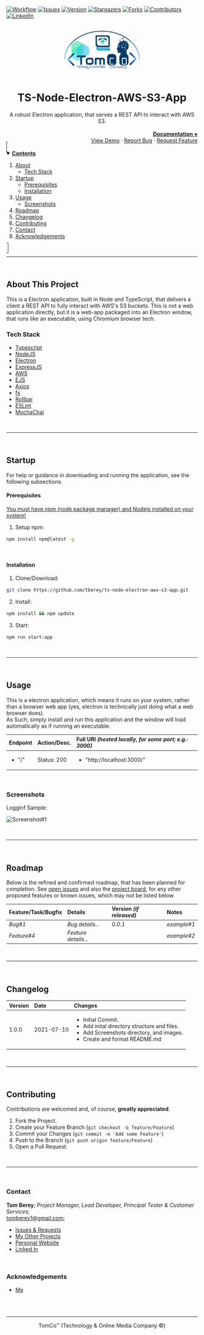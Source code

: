 <!--
*** Using markdown "reference style" links for readability.
*** Reference links are enclosed in brackets [ ] instead of parentheses ( ).
*** See the bottom of this document for the declaration of the reference variables.
*** https://www.markdownguide.org/basic-syntax/#reference-style-links
-->

<!-- PROJECT SHIELDS -->
[![Workflow][workflow-shield]][workflow-url]
[![Issues][issues-shield]][issues-url]
[![Version][version-shield]][version-url]
[![Stargazers][stars-shield]][stars-url]
[![Forks][forks-shield]][forks-url]
[![Contributors][contributors-shield]][contributors-url]
[![LinkedIn][linkedin-shield]][linkedin-url]



<!-- PROJECT LOGO -->
<br>
<div align="center">
  <a href="https://github.com/tberey">
    <img src="public/assets/logo.png" alt="TomCo (Technology & Online Media Company) Logo" width="200" height="100">
  </a><br><br>
  <div align="center"><h1>TS-Node-Electron-AWS-S3-App</h1>A robust Electron application, that serves a REST API to interact with AWS S3.</div>
  <div align="right">
    <br>
    <a href="https://github.com/tberey/ts-node-electron-aws-s3-app/blob/development/README.md"><strong>Documentation »</strong></a>
    <br>
    <a href="#usage">View Demo</a>
    ·
    <a href="https://github.com/tberey/ts-node-electron-aws-s3-app/issues">Report Bug</a>
    ·
    <a href="https://github.com/tberey/ts-node-electron-aws-s3-app/issues">Request Feature</a>
  </div>
</div>



<!-- TABLE OF CONTENTS -->
<details open="open" style="padding:4px;display:inline;border-width:1px;border-style:solid;">
  <summary><b style="display: inline-block"><u>Contents</u></b></summary>
    <ol>
        <li>
        <a href="#about-this-project">About</a>
        <ul>
            <li><a href="#tech-stack">Tech Stack</a></li>
        </ul>
        </li>
        <li>
        <a href="#startup">Startup</a>
        <ul>
            <li><a href="#prerequisites">Prerequisites</a></li>
            <li><a href="#installation">Installation</a></li>
        </ul>
        </li>
        <li>
        <a href="#usage">Usage</a>
        <ul>
            <li><a href="#screenshots">Screenshots</a></li>
        </ul>
        </li>
        <li><a href="#roadmap">Roadmap</a></li>
        <li><a href="#changelog">Changelog</a></li>
        <li><a href="#contributing">Contributing</a></li>
        <li><a href="#contact">Contact</a></li>
        <li><a href="#acknowledgements">Acknowledgements</a></li>
    </ol>
</details><hr><br>



<!-- ABOUT THis PROJECT -->
## About This Project
This is a Electron application, built in Node and TypeScript, that delivers a client a REST API to fully interact with AWS's S3 buckets. This is not a web application directly, but it is a web-app packaged into an Electron window, that runs like an executable, using Chromium browser tech.

### Tech Stack
* [Typescript](https://www.typescriptlang.org/)
* [NodeJS](https://nodejs.org/en/)
* [Electron](https://www.electronjs.org/)
* [ExpressJS](https://expressjs.com/)
* [AWS](https://aws.amazon.com/)
* [EJS](https://ejs.co/)
* [Axios](https://axios-http.com/)
* [fs](https://nodejs.org/api/fs.html)
* [Rollbar](https://rollbar.com/)
* [ESLint](https://eslint.org/)
* [MochaChai](https://mochajs.org/)

<br><hr><br>



<!-- STARTUP -->
## Startup
For help or guidance in downloading and running the application, see the following subsections.
<br>

#### Prerequisites
[You must have npm (node package manager) and Nodejs installed on your system!](https://docs.npmjs.com/downloading-and-installing-node-js-and-npm)

1. Setup npm:
  ```sh
  npm install npm@latest -g
  ```
<br>

#### Installation
1. Clone/Download:
  ```sh
  git clone https://github.com/tberey/ts-node-electron-aws-s3-app.git
  ```
2. Install:
  ```sh
  npm install && npm update
  ```
3. Start:
  ```sh
  npm run start:app
  ```

<br><hr><br>



<!-- USAGE EXAMPLES -->
## Usage
This is a electron application, which means it runs on your system, rather than a browser web app (yes, electron is technically just doing what a web browser does).<br>As Such, simply install and run this application and the window will load automatically as if running an executable.

| Endpoint | Action/Desc. | Full URI <i>(hosted locally, for some port; e.g.: 3000)</i> |
|:---|:---|:---|
| <ul><li>"/"</li></ul> | Status: 200 | <ul><li>"http://localhost:3000/"</li></ul> |

<br>

### Screenshots

Logginf Sample:

![Screenshot#1](https://github.com/tberey/tomco-hq/blob/development/screenshots/local-logs-sample.png?raw=true)

<br><hr><br>



<!-- ROADMAP -->
## Roadmap
Below is the refined and confirmed roadmap, that has been planned for completion. See [open issues][issues-url] and also the [project board][project-url], for any other proposed features or known issues, which may not be listed below.

| Feature/Task/Bugfix | Details | Version <i>(if released)</i> | Notes |
|:---|:---|:---|:---|
| <i>Bug#1</i> | <i>Bug details...</i> | <i>0.0.1</i> | <i>example#1</i> |
| <i>Feature#4</i> | <i>Feature details...</i> |   | <i>example#2</i> |

<br><hr><br>



<!-- CHANGELOG -->
## Changelog

| Version | Date | Changes |
|:---|:---|:---|
| 1.0.0 | 2021-07-10 | <ul><li>Initial Commit.</li><li>Add inital directory structure and files.</li><li>Add Screenshots directory, and images.</li><li>Create and format README.md</li></ul> |

<br><hr><br>



<!-- CONTRIBUTING -->
## Contributing
Contributions are welcomed and, of course, **greatly appreciated**.

1. Fork the Project.
2. Create your Feature Branch (`git checkout -b feature/Feature`)
3. Commit your Changes (`git commit -m 'Add some Feature'`)
4. Push to the Branch (`git push origin feature/Feature`)
5. Open a Pull Request.

<br><hr><br>



<!-- CONTACT -->
### Contact

<b>Tom Berey</b>; <i>Project Manager, Lead Developer, Principal Tester & Customer Services</i>;<br>tomberey1@gmail.com;

* [Issues & Requests][issues-url]
* [My Other Projects](https://github.com/tberey?tab=repositories)
* [Personal Website](https://tberey.github.io/)
* [Linked In](https://uk.linkedin.com/in/thomas-berey-2a1860129)

<br>

<!-- ACKNOWLEDGEMENTS -->
### Acknowledgements

* [Me](https://github.com/tberey)



<br><br><hr><div align="center">TomCo&trade; (Technology & Online Media Company &copy;)</div>




<!-- SPECIFIC URLS - NEED CHANGING PER PROJECT -->
[workflow-shield]: https://github.com/tberey/ts-node-electron-aws-s3-app/actions/workflows/codeql-analysis.yml/badge.svg
[workflow-url]: https://github.com/tberey/ts-node-electron-aws-s3-app/actions
[version-shield]: https://img.shields.io/github/v/release/tberey/ts-node-electron-aws-s3-app
[version-url]: https://github.com/tberey/ts-node-electron-aws-s3-app/releases/
[stars-shield]: https://img.shields.io/github/stars/tberey/ts-node-electron-aws-s3-app.svg
[stars-url]: https://github.com/tberey/ts-node-electron-aws-s3-app/stargazers
[contributors-shield]: https://img.shields.io/github/contributors/tberey/ts-node-electron-aws-s3-app.svg
[contributors-url]: https://github.com/tberey/ts-node-electron-aws-s3-app/graphs/contributors
[forks-shield]: https://img.shields.io/github/forks/tberey/ts-node-electron-aws-s3-app.svg
[forks-url]: https://github.com/tberey/ts-node-electron-aws-s3-app/network/members
[issues-shield]: https://img.shields.io/github/issues/tberey/ts-node-electron-aws-s3-app.svg
[issues-url]: https://github.com/tberey/ts-node-electron-aws-s3-app/issues
[linkedin-shield]: https://img.shields.io/badge/-LinkedIn-black.svg?logo=linkedin&colorB=555
[linkedin-url]: https://uk.linkedin.com/in/thomas-berey-2a1860129
[project-url]: https://github.com/tberey/ts-node-electron-aws-s3-app/projects